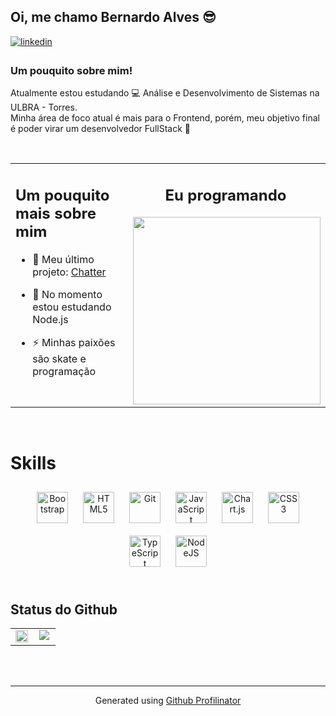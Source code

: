 ## Oi, me chamo Bernardo Alves 😎  
  
<a href="https://linkedin.com/in/BernardoRicardoAlves" target="_blank">
<img src=https://img.shields.io/badge/linkedin-%231E77B5.svg?&style=for-the-badge&logo=linkedin&logoColor=white alt=linkedin style="margin-bottom: 5px;" />
</a>
 
  



### Um pouquito sobre mim!  
Atualmente estou estudando 💻 Análise e Desenvolvimento de Sistemas na ULBRA - Torres.<br/>
Minha área de foco atual é mais para o Frontend, porém, meu objetivo final é poder virar um desenvolvedor FullStack 🤯  
  

<br/>  

<table style='border: none'><tr><td valign="top" width="50%">

## Um pouquito mais sobre mim  
  

- 🔭 Meu último projeto: [Chatter](https://github.com/Bernardo-Alvess/chatter)  
  

- 🌱 No momento estou estudando Node.js  
  

- ⚡ Minhas paixões são skate e programação  


</td><td valign="top" width="50%">

## <div align="center">Eu programando</div>  
  

<div align="right">
<img src="https://www.fabiosilvalima.net/wp-content/uploads/2017/04/fabiosilvalima-macaco.gif" align="right" height="" width="300" />
</div>  


</td></tr></table>  

<br/>  

# Skills  
  

<div align="center">  
<img style="margin: 10px" src="https://profilinator.rishav.dev/skills-assets/bootstrap-plain.svg" alt="Bootstrap" height="50" />  
<img style="margin: 10px" src="https://profilinator.rishav.dev/skills-assets/html5-original-wordmark.svg" alt="HTML5" height="50" />  
<img style="margin: 10px" src="https://profilinator.rishav.dev/skills-assets/git-scm-icon.svg" alt="Git" height="50" />  
<img style="margin: 10px" src="https://profilinator.rishav.dev/skills-assets/javascript-original.svg" alt="JavaScript" height="50" />  
<img style="margin: 10px" src="https://profilinator.rishav.dev/skills-assets/logo-title.svg" alt="Chart.js" height="50" />  
<img style="margin: 10px" src="https://profilinator.rishav.dev/skills-assets/css3-original-wordmark.svg" alt="CSS3" height="50" />
<img style="margin: 10px" src="https://profilinator.rishav.dev/skills-assets/typescript-original.svg" alt="TypeScript" height="50" />
<img style="margin: 10px" src="https://profilinator.rishav.dev/skills-assets/nodejs-original-wordmark.svg" alt="NodeJS" height="50" />
  
</div>  

<br/>  


## Status do Github  
<table><tr><td valign="top" width="50%">

<div align="center"><img src="https://github-readme-stats.vercel.app/api?username=Bernardo-Alvess&show_icons=true&theme=dark&count_private=true&hide_border=true" align="center" style="width: 100%" /></div>

</td><td valign="top" width="50%">

<div align="center"><img src="https://github-readme-stats.vercel.app/api/top-langs/?username=Bernardo-Alvess&hide_border=true&layout=compact&theme=dark" align="center" /></div>

</td></tr></table>  

<br/>  


<br />

----
<div align="center">Generated using <a href="https://profilinator.rishav.dev/" target="_blank">Github Profilinator</a></div>
